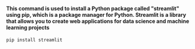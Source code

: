 #### This command is used to install a Python package called "streamlit" using pip, which is a package manager for Python. Streamlit is a library that allows you to create web applications for data science and machine learning projects 
    pip install streamlit